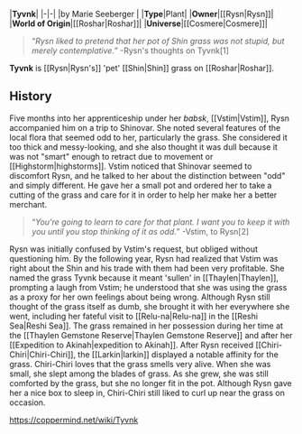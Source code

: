 |**Tyvnk**|
|-|-|
|by  Marie Seeberger |
|**Type**|Plant|
|**Owner**|[[Rysn\|Rysn]]|
|**World of Origin**|[[Roshar\|Roshar]]|
|**Universe**|[[Cosmere\|Cosmere]]|

>“*Rysn liked to pretend that her pot of Shin grass was not stupid, but merely contemplative.*”
\-Rysn's thoughts on Tyvnk[1]


**Tyvnk** is [[Rysn\|Rysn's]] 'pet' [[Shin\|Shin]] grass on [[Roshar\|Roshar]].

## History
Five months into her apprenticeship under her *babsk*, [[Vstim\|Vstim]], Rysn accompanied him on a trip to Shinovar. She noted several features of the local flora that seemed odd to her, particularly the grass. She considered it too thick and messy-looking, and she also thought it was dull because it was not "smart" enough to retract due to movement or [[Highstorm\|highstorms]]. Vstim noticed that Shinovar seemed to discomfort Rysn, and he talked to her about the distinction between "odd" and simply different. He gave her a small pot and ordered her to take a cutting of the grass and care for it in order to help her make her a better merchant.

>“*You're going to learn to care for that plant. I want you to keep it with you until you stop thinking of it as odd.*”
\-Vstim, to Rysn[2]


Rysn was initially confused by Vstim's request, but obliged without questioning him. By the following year, Rysn had realized that Vstim was right about the Shin and his trade with them had been very profitable. She named the grass Tyvnk because it meant 'sullen' in [[Thaylen\|Thaylen]], prompting a laugh from Vstim; he understood that she was using the grass as a proxy for her own feelings about being wrong. Although Rysn still thought of the grass itself as dumb, she brought it with her everywhere she went, including her fateful visit to [[Relu-na\|Relu-na]] in the [[Reshi Sea\|Reshi Sea]]. The grass remained in her possession during her time at the [[Thaylen Gemstone Reserve\|Thaylen Gemstone Reserve]] and after her [[Expedition to Akinah\|expedition to Akinah]].
After Rysn received [[Chiri-Chiri\|Chiri-Chiri]], the [[Larkin\|larkin]] displayed a notable affinity for the grass. Chiri-Chiri loves that the grass smells very alive. When she was small, she slept among the blades of grass. As she grew, she was still comforted by the grass, but she no longer fit in the pot. Although Rysn gave her a nice box to sleep in, Chiri-Chiri still liked to curl up near the grass on occasion.



https://coppermind.net/wiki/Tyvnk